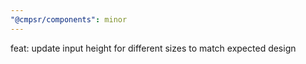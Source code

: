 ```yaml
---
"@cmpsr/components": minor
---
```


feat: update input height for different sizes to match expected design
